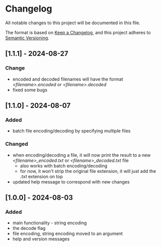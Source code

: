 # Changelog

All notable changes to this project will be documented in this file.

The format is based on [Keep a Changelog](https://keepachangelog.com/en/1.1.0/),
and this project adheres to [Semantic Versioning](https://semver.org/spec/v2.0.0.html).

## [1.1.1] - 2024-08-27

### Change

- encoded and decoded filenames will have the format _\<filename\>.encoded_ or _\<filename\>.decoded_
- fixed some bugs

## [1.1.0] - 2024-08-07

### Added

- batch file encoding/decoding by specifying multiple files

### Changed

- when encoding/decoding a file, it will now print the result to a new _\<filename\>\_encoded.txt_ or _\<filename\>\_decoded.txt_ file
  - also works with batch encoding/decoding
  - for now, it won't strip the original file extension, it will just add the _.txt_ extension on top
- updated help message to correspond with new changes

## [1.0.0] - 2024-08-03

### Added

- main functionality - string encoding
- the decode flag
- file encoding, string encoding moved to an argument
- help and version messages
